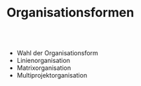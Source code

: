 <br>

# Organisationsformen
<br>
<br>

- Wahl der Organisationsform
- Linienorganisation
- Matrixorganisation
- Multiprojektorganisation